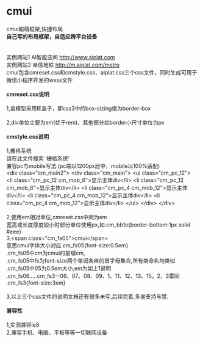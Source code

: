 # cmui
cmui超萌框架,快捷布局
<br />
<b>自己写的布局框架，自适应跨平台设备</b>
<br /><br />
<br />实例网站1 AI智能空间 http://www.aiplat.com
<br />实例网站2 亲信地铁 http://m.aiplat.com/metro
<br />cmui包含cmreset.css和cmstyle.css、aiplat.css三个css文件，同时生成可用于微信小程序开发的wxss文件
<br /><br />
<b>cmreset.css说明</b>
<br /><br />1,盒模型采用IE盒子，即css3中的box-sizing值为border-box
<br /><br />2,div单位主要为em(优于rem)，其他部分如border小尺寸单位为px
<br /><br />
<b>cmstyle.css说明</b>
<br /><br />1,栅格系统
<br />请在此文件搜索 ‘栅格系统’
<br />兼容pc与mobile写法:(pc端以1200px居中，mobile以100%适配)
<br />\<div class="cm_main2"\>
          \<div class="cm_main"\>
              \<ul class="cm_pc_12"\>
                  \<li class="cm_pc_12 cm_mob_6"\>显示主体div\<\/li\>
                  \<li class="cm_pc_12 cm_mob_6"\>显示主体div\<\/li\>
                  \<li class="cm_pc_4 cm_mob_12"\>显示主体div\<\/li\>
                  \<li class="cm_pc_4 cm_mob_12"\>显示主体div\<\/li\>
                  \<li class="cm_pc_4 cm_mob_12"\>显示主体div\<\/li\>
              \<\/ul\>
          \<\/div\>
     \<\/div\>
<br /><br />2,使用em相对单位,cmreset.css中同为em
<br />宽高或长度厚度较小时部分单位使用px,如.cm_bb1e{border-bottom:1px solid #eee}
<br />3,\<span class="cm_fs05"\>cmui\<\/span\>
<br />意思cmui字体大小对应.cm_fs05{font-size:0.5em}
<br />.cm_fs05中cm为cmui的前缀cm,
<br />.cm_fs05中fs为font-size两个单词各自的首字母集合,所有类命名均类似
<br />.cm_fs05中05为0.5em大小,em为如上1说明
<br />.cm_fs06.....cm_fs3--06、07、08、09、1、11、12、13、15，2，3雷同 .cm_fs3{font-size:3em}
<br /><br />3,以上三个css文件的说明文档还有很多未写,后续完善,多谢支持与赞.
<br /><br />
<b>兼容性</b>
<br /><br />1,实测兼容ie8
<br />2,兼容手机、电脑、平板等等一切联网设备